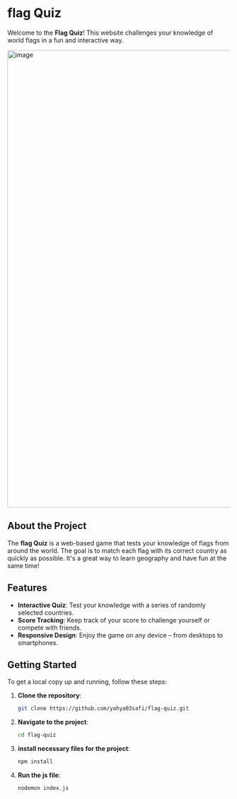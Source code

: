 # flag Quiz

Welcome to the **Flag Quiz**! This website challenges your knowledge of world flags in a fun and interactive way.

<img width="1033" alt="image" src="https://github.com/user-attachments/assets/2edf4266-a8dc-4c10-9ca4-7c7a502ef61a">


## About the Project

The **flag Quiz** is a web-based game that tests your knowledge of flags from around the world. The goal is to match each flag with its correct country as quickly as possible. It's a great way to learn geography and have fun at the same time!

## Features

- **Interactive Quiz**: Test your knowledge with a series of randomly selected countries.
- **Score Tracking**: Keep track of your score to challenge yourself or compete with friends.
- **Responsive Design**: Enjoy the game on any device – from desktops to smartphones.

## Getting Started

To get a local copy up and running, follow these steps:

1. **Clone the repository**:
   ```bash
   git clone https://github.com/yahya03safi/flag-quiz.git

2. **Navigate to the project**:
     ```bash
     cd flag-quiz
3. **install necessary files for the project**:
    ```bash
    npm install
4. **Run the js file**:
    ```bash
    nodemon index.js

